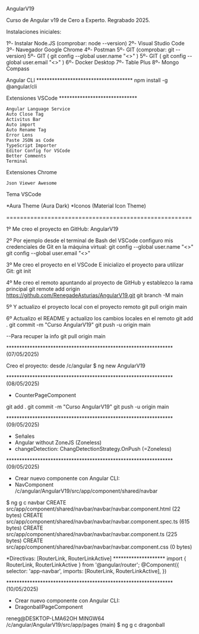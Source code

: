 AngularV19

Curso de Angular v19 de Cero a Experto. Regrabado 2025.

Instalaciones iniciales:

1º- Instalar Node.JS (comprobar: node --version) 
2º- Visual Studio Code 
3º- Navegador Google Chrome 
4º- Postman 5º- GIT (comprobar: git --version) 
5º- GIT ( git config --global user.name "<>" ) 
5º- GIT ( git config --global user.email "<>" ) 
6º- Docker Desktop 
7º- Table Plus 
8º- Mongo Compass

Angular CLI ************************************* 
npm install -g @angular/cli

Extensiones VSCode ******************************

    Angular Language Service
    Auto Close Tag
    Activitus Bar
    Auto import
    Auto Rename Tag
    Error Lens
    Paste JSON as Code
    TypeScript Importer
    Editor Config for VSCode
    Better Comments
    Terminal

Extensiones Chrome

    Json Viewer Awesome

Tema VSCode

*Aura Theme (Aura Dark) 
*Iconos (Material Icon Theme)

======================================================

1º Me creo el proyecto en GitHub: AngularV19

2º Por ejemplo desde el terminal de Bash del VSCode configuro mis credenciales de Git en la máquina virtual:
git config --global user.name "<>" 
git config --global user.email "<>"

3º Me creo el proyecto en el VSCode E inicializo el proyecto para utilizar Git: git init

4º Me creo el remoto apuntando al proyecto de GitHub y establezco la rama principal 
git remote add origin https://github.com/RenegadeAsturias/AngularV19.git 
git branch -M main

5º Y actualizo el proyecto local con el proyecto remoto 
git pull origin main

6º Actualizo el README y actualizo los cambios locales en el remoto 
git add . 
git commit -m "Curso AngularV19" 
git push -u origin main

--Para recuper la info git pull origin main

****************************************************************(07/05/2025)

Creo el proyecto: desde /c/angular
$ ng new AngularV19


****************************************************************(08/05/2025)
* CounterPageComponent

git add . 
git commit -m "Curso AngularV19" 
git push -u origin main

****************************************************************(09/05/2025)
* Señales
* Angular without ZoneJS (Zoneless) 
* changeDetection: ChangDetectionStrategy.OnPush (=Zoneless)

****************************************************************(09/05/2025)
* Crear nuevo componente con Angular CLI: 
* NavComponent
/c/angular/AngularV19/src/app/component/shared/navbar

$ ng g c navbar
CREATE src/app/component/shared/navbar/navbar/navbar.component.html (22 bytes)
CREATE src/app/component/shared/navbar/navbar/navbar.component.spec.ts (615 bytes)
CREATE src/app/component/shared/navbar/navbar/navbar.component.ts (225 bytes)
CREATE src/app/component/shared/navbar/navbar/navbar.component.css (0 bytes)

*Directivas: [RouterLink, RouterLinkActive] ********************
import { RouterLink, RouterLinkActive } from '@angular/router';
@Component({
  selector: 'app-navbar',
  imports: [RouterLink, RouterLinkActive],
})

****************************************************************(10/05/2025)
* Crear nuevo componente con Angular CLI: 
* DragonballPageComponent

reneg@DESKTOP-LMA62OH MINGW64 /c/angular/AngularV19/src/app/pages (main)
$ ng g c dragonball


















